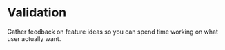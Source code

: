 # Validation
Gather feedback on feature ideas so you can spend time working on what user actually want. 
